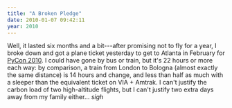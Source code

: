 ```yaml
---
title: "A Broken Pledge"
date: 2010-01-07 09:42:11
year: 2010
---
```

Well, it lasted six months and a bit---after promising not to fly for a year, I broke down and got a plane ticket yesterday to get to Atlanta in February for <a href="http://us.pycon.org/2010/about/">PyCon 2010</a>. I could have gone by bus or train, but it's 22 hours or more each way: by comparison, a train from London to Bologna (almost exactly the same distance) is 14 hours and change, and less than half as much with a sleeper than the equivalent ticket on VIA + Amtrak.  I can't justify the carbon load of two high-altitude flights, but I can't justify two extra days away from my family either... *sigh*
